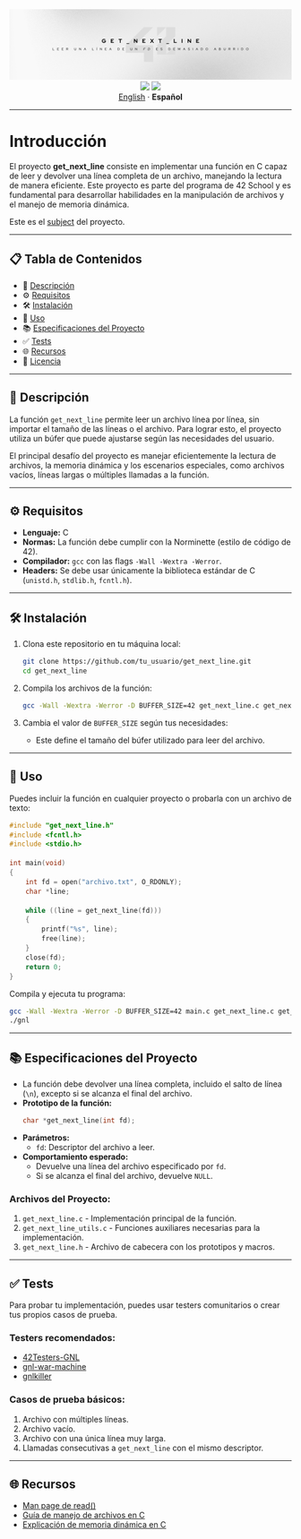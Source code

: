 <div align="center">
  <img src="https://raw.githubusercontent.com/15Galan/42_project-readmes/refs/heads/master/banners/cursus/projects/get_next_line-light.png" />
  <img src="https://img.shields.io/badge/status-finished-darkgreen" />
  <img src="https://img.shields.io/badge/score-125-darkblue" /><br/> 
   <a href="/README-en.md">English<a> · <b>Español</b>
</div> 

---

# Introducción

El proyecto **get_next_line** consiste en implementar una función en C capaz de leer y devolver una línea completa de un archivo, manejando la lectura de manera eficiente. Este proyecto es parte del programa de 42 School y es fundamental para desarrollar habilidades en la manipulación de archivos y el manejo de memoria dinámica.

Este es el [subject](es.subject.pdf) del proyecto.

---

## 📋 Tabla de Contenidos

- 📖 [Descripción](#descripción)
- ⚙️ [Requisitos](#requisitos)
- 🛠️ [Instalación](#instalación)
- 🚀 [Uso](#uso)
- 📚 [Especificaciones del Proyecto](#especificaciones-del-proyecto)
- ✅ [Tests](#tests)
- 🌐 [Recursos](#recursos)
- 📜 [Licencia](#licencia)

---

## 📖 Descripción

La función `get_next_line` permite leer un archivo línea por línea, sin importar el tamaño de las líneas o el archivo. Para lograr esto, el proyecto utiliza un búfer que puede ajustarse según las necesidades del usuario.

El principal desafío del proyecto es manejar eficientemente la lectura de archivos, la memoria dinámica y los escenarios especiales, como archivos vacíos, líneas largas o múltiples llamadas a la función.

---

## ⚙️ Requisitos

- **Lenguaje:** C  
- **Normas:** La función debe cumplir con la Norminette (estilo de código de 42).  
- **Compilador:** `gcc` con las flags `-Wall -Wextra -Werror`.  
- **Headers:** Se debe usar únicamente la biblioteca estándar de C (`unistd.h`, `stdlib.h`, `fcntl.h`).  

---

## 🛠️ Instalación

1. Clona este repositorio en tu máquina local:
   ```bash
   git clone https://github.com/tu_usuario/get_next_line.git
   cd get_next_line
   ```

2. Compila los archivos de la función:
   ```bash
   gcc -Wall -Wextra -Werror -D BUFFER_SIZE=42 get_next_line.c get_next_line_utils.c -o gnl
   ```

3. Cambia el valor de `BUFFER_SIZE` según tus necesidades:
   - Este define el tamaño del búfer utilizado para leer del archivo.

---

## 🚀 Uso

Puedes incluir la función en cualquier proyecto o probarla con un archivo de texto:

```c
#include "get_next_line.h"
#include <fcntl.h>
#include <stdio.h>

int main(void)
{
    int fd = open("archivo.txt", O_RDONLY);
    char *line;

    while ((line = get_next_line(fd)))
    {
        printf("%s", line);
        free(line);
    }
    close(fd);
    return 0;
}
```

Compila y ejecuta tu programa:
```bash
gcc -Wall -Wextra -Werror -D BUFFER_SIZE=42 main.c get_next_line.c get_next_line_utils.c -o gnl
./gnl
```

---

## 📚 Especificaciones del Proyecto

- La función debe devolver una línea completa, incluido el salto de línea (`\n`), excepto si se alcanza el final del archivo.
- **Prototipo de la función:**
  ```c
  char *get_next_line(int fd);
  ```
- **Parámetros:**
  - `fd`: Descriptor del archivo a leer.
- **Comportamiento esperado:**
  - Devuelve una línea del archivo especificado por `fd`.
  - Si se alcanza el final del archivo, devuelve `NULL`.

### Archivos del Proyecto:
1. `get_next_line.c` - Implementación principal de la función.
2. `get_next_line_utils.c` - Funciones auxiliares necesarias para la implementación.
3. `get_next_line.h` - Archivo de cabecera con los prototipos y macros.

---

## ✅ Tests

Para probar tu implementación, puedes usar testers comunitarios o crear tus propios casos de prueba.

### Testers recomendados:
- [42Testers-GNL](https://github.com/Mazoise/42TESTERS-GNL)  
- [gnl-war-machine](https://github.com/Tripouille/gnl-war-machine)  
- [gnlkiller](https://github.com/DontBreakAlex/gnlkiller)  

### Casos de prueba básicos:
1. Archivo con múltiples líneas.
2. Archivo vacío.
3. Archivo con una única línea muy larga.
4. Llamadas consecutivas a `get_next_line` con el mismo descriptor.

---

## 🌐 Recursos

- [Man page de read()](https://man7.org/linux/man-pages/man2/read.2.html)  
- [Guía de manejo de archivos en C](https://www.gnu.org/software/libc/manual/html_node/I_002fO-on-Streams.html)  
- [Explicación de memoria dinámica en C](https://www.geeksforgeeks.org/dynamic-memory-allocation-in-c-using-malloc-calloc-free-and-realloc/)  
